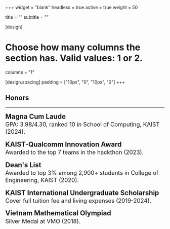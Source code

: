 +++
widget = "blank"
headless = true
active = true
weight = 50

title = ""
subtitle = ""

[design]
  # Choose how many columns the section has. Valid values: 1 or 2.
  columns = "1"

[design.spacing]
  padding = ["10px", "0", "10px", "0"]
+++

<style>
  .award {font-size: 21px;}
  .award-description {font-size: 18px;}

  @media only screen and (max-width: 768px) {
    .award {font-size: 18px;}
    .award-description {font-size: 14px;}
  }
</style>

<h2 class="section">Honors</h2>
<hr class="divider"></hr>

<p style="line-height:1.3">
  <span class="award"><b>Magna Cum Laude</b></span><br>
  <span class="award-description">GPA: 3.98/4.30, ranked 10 in School of Computing, KAIST (2024).</span>
</p>

<p style="line-height:1.3">
  <span class="award"><b>KAIST-Qualcomm Innovation Award</b></span><br>
  <span class="award-description">Awarded to the top 7 teams in the hackthon (2023).</span>
</p>

<p style="line-height:1.3">
  <span class="award"><b>Dean's List</b></span><br>
  <span class="award-description">Awarded to top 3% among 2,900+ students in College of Engineering, KAIST (2020).</span>
</p>

<p style="line-height:1.3">
  <span class="award"><b>KAIST International Undergraduate Scholarship </b></span><br>
  <span class="award-description">Cover full tuition fee and living expenses (2019-2024).</span>
</p>

<p style="line-height:1.3">
  <span class="award"><b>Vietnam Mathematical Olympiad</b></span><br>
  <span class="award-description">Silver Medal at VMO (2018).</span>
</p>
